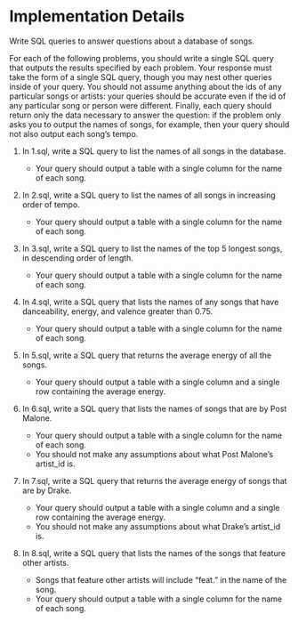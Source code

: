 # Implementation Details

Write SQL queries to answer questions about a database of songs.

For each of the following problems, you should write a single SQL query that outputs the results specified by each problem. Your response must take the form of a single SQL query, though you may nest other queries inside of your query. You should not assume anything about the ids of any particular songs or artists: your queries should be accurate even if the id of any particular song or person were different. Finally, each query should return only the data necessary to answer the question: if the problem only asks you to output the names of songs, for example, then your query should not also output each song’s tempo.

1. In 1.sql, write a SQL query to list the names of all songs in the database.
    * Your query should output a table with a single column for the name of each song.

2. In 2.sql, write a SQL query to list the names of all songs in increasing order of tempo.
    * Your query should output a table with a single column for the name of each song.

3. In 3.sql, write a SQL query to list the names of the top 5 longest songs, in descending order of length.
    * Your query should output a table with a single column for the name of each song.

4. In 4.sql, write a SQL query that lists the names of any songs that have danceability, energy, and valence greater than 0.75.
    * Your query should output a table with a single column for the name of each song.

5. In 5.sql, write a SQL query that returns the average energy of all the songs.
    * Your query should output a table with a single column and a single row containing the average energy.

6. In 6.sql, write a SQL query that lists the names of songs that are by Post Malone.
    * Your query should output a table with a single column for the name of each song.
    * You should not make any assumptions about what Post Malone’s artist_id is.

7. In 7.sql, write a SQL query that returns the average energy of songs that are by Drake.
    * Your query should output a table with a single column and a single row containing the average energy.
    * You should not make any assumptions about what Drake’s artist_id is.

8. In 8.sql, write a SQL query that lists the names of the songs that feature other artists.
    * Songs that feature other artists will include “feat.” in the name of the song.
    * Your query should output a table with a single column for the name of each song.
